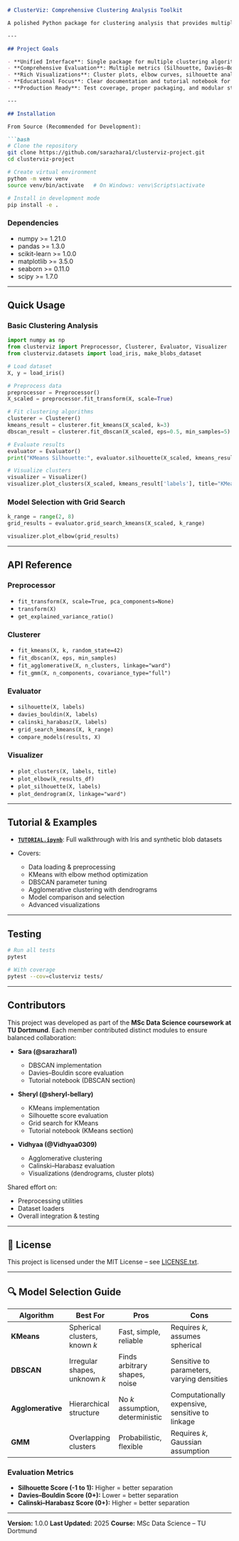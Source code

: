 ````markdown
# ClusterViz: Comprehensive Clustering Analysis Toolkit

A polished Python package for clustering analysis that provides multiple clustering algorithms, evaluation metrics, and rich visualizations in a unified, easy-to-use interface.

---

## Project Goals

- **Unified Interface**: Single package for multiple clustering algorithms (KMeans, DBSCAN, Agglomerative, Gaussian Mixture)  
- **Comprehensive Evaluation**: Multiple metrics (Silhouette, Davies–Bouldin, Calinski–Harabasz) with model comparison  
- **Rich Visualizations**: Cluster plots, elbow curves, silhouette analysis, and dendrograms  
- **Educational Focus**: Clear documentation and tutorial notebook for learning clustering concepts  
- **Production Ready**: Test coverage, proper packaging, and modular structure  

---

## Installation

From Source (Recommended for Development):

```bash
# Clone the repository
git clone https://github.com/sarazhara1/clusterviz-project.git
cd clusterviz-project

# Create virtual environment
python -m venv venv
source venv/bin/activate   # On Windows: venv\Scripts\activate

# Install in development mode
pip install -e .
````

### Dependencies

* numpy >= 1.21.0
* pandas >= 1.3.0
* scikit-learn >= 1.0.0
* matplotlib >= 3.5.0
* seaborn >= 0.11.0
* scipy >= 1.7.0

---

## Quick Usage

### Basic Clustering Analysis

```python
import numpy as np
from clusterviz import Preprocessor, Clusterer, Evaluator, Visualizer
from clusterviz.datasets import load_iris, make_blobs_dataset

# Load dataset
X, y = load_iris()

# Preprocess data
preprocessor = Preprocessor()
X_scaled = preprocessor.fit_transform(X, scale=True)

# Fit clustering algorithms
clusterer = Clusterer()
kmeans_result = clusterer.fit_kmeans(X_scaled, k=3)
dbscan_result = clusterer.fit_dbscan(X_scaled, eps=0.5, min_samples=5)

# Evaluate results
evaluator = Evaluator()
print("KMeans Silhouette:", evaluator.silhouette(X_scaled, kmeans_result['labels']))

# Visualize clusters
visualizer = Visualizer()
visualizer.plot_clusters(X_scaled, kmeans_result['labels'], title="KMeans Clustering (k=3)")
```

### Model Selection with Grid Search

```python
k_range = range(2, 8)
grid_results = evaluator.grid_search_kmeans(X_scaled, k_range)

visualizer.plot_elbow(grid_results)
```

---

## API Reference

### Preprocessor

* `fit_transform(X, scale=True, pca_components=None)`
* `transform(X)`
* `get_explained_variance_ratio()`

### Clusterer

* `fit_kmeans(X, k, random_state=42)`
* `fit_dbscan(X, eps, min_samples)`
* `fit_agglomerative(X, n_clusters, linkage="ward")`
* `fit_gmm(X, n_components, covariance_type="full")`

### Evaluator

* `silhouette(X, labels)`
* `davies_bouldin(X, labels)`
* `calinski_harabasz(X, labels)`
* `grid_search_kmeans(X, k_range)`
* `compare_models(results, X)`

### Visualizer

* `plot_clusters(X, labels, title)`
* `plot_elbow(k_results_df)`
* `plot_silhouette(X, labels)`
* `plot_dendrogram(X, linkage="ward")`

---

## Tutorial & Examples

* **[`TUTORIAL.ipynb`](TUTORIAL.ipynb)**: Full walkthrough with Iris and synthetic blob datasets
* Covers:

  * Data loading & preprocessing
  * KMeans with elbow method optimization
  * DBSCAN parameter tuning
  * Agglomerative clustering with dendrograms
  * Model comparison and selection
  * Advanced visualizations

---

## Testing

```bash
# Run all tests
pytest

# With coverage
pytest --cov=clusterviz tests/
```

---

## Contributors

This project was developed as part of the **MSc Data Science coursework at TU Dortmund**.
Each member contributed distinct modules to ensure balanced collaboration:

* **Sara (@sarazhara1)**

  * DBSCAN implementation
  * Davies–Bouldin score evaluation
  * Tutorial notebook (DBSCAN section)

* **Sheryl (@sheryl-bellary)**
  * KMeans implementation
  * Silhouette score evaluation
  * Grid search for KMeans
  * Tutorial notebook (KMeans section)

* **Vidhyaa (@Vidhyaa0309)**

  * Agglomerative clustering
  * Calinski–Harabasz evaluation
  * Visualizations (dendrograms, cluster plots)

Shared effort on:

* Preprocessing utilities
* Dataset loaders
* Overall integration & testing

---

## 📄 License

This project is licensed under the MIT License – see [LICENSE.txt](LICENSE.txt).

---

## 🔍 Model Selection Guide

| Algorithm         | Best For                      | Pros                             | Cons                                            |
| ----------------- | ----------------------------- | -------------------------------- | ----------------------------------------------- |
| **KMeans**        | Spherical clusters, known *k* | Fast, simple, reliable           | Requires *k*, assumes spherical                 |
| **DBSCAN**        | Irregular shapes, unknown *k* | Finds arbitrary shapes, noise    | Sensitive to parameters, varying densities      |
| **Agglomerative** | Hierarchical structure        | No *k* assumption, deterministic | Computationally expensive, sensitive to linkage |
| **GMM**           | Overlapping clusters          | Probabilistic, flexible          | Requires *k*, Gaussian assumption               |

### Evaluation Metrics

* **Silhouette Score (-1 to 1):** Higher = better separation
* **Davies–Bouldin Score (0+):** Lower = better separation
* **Calinski–Harabasz Score (0+):** Higher = better separation

---

**Version:** 1.0.0
**Last Updated:** 2025
**Course:** MSc Data Science – TU Dortmund

```


